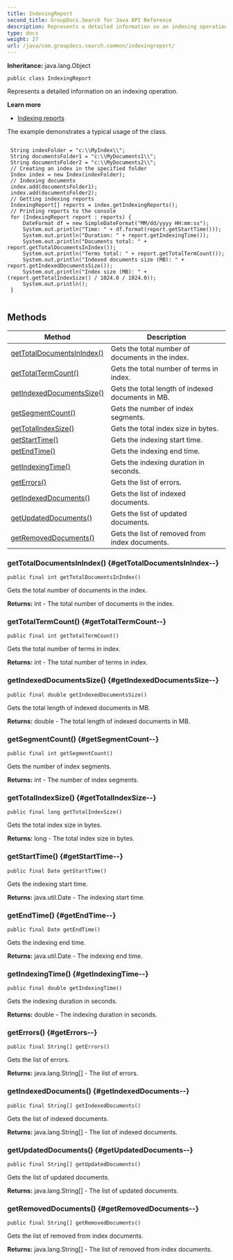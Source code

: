 ```yaml
---
title: IndexingReport
second_title: GroupDocs.Search for Java API Reference
description: Represents a detailed information on an indexing operation.
type: docs
weight: 27
url: /java/com.groupdocs.search.common/indexingreport/
---
```

**Inheritance:**
java.lang.Object
```
public class IndexingReport
```

Represents a detailed information on an indexing operation.

**Learn more**

 *  [Indexing reports][]

The example demonstrates a typical usage of the class.

```

 String indexFolder = "c:\\MyIndex\\";
 String documentsFolder1 = "c:\\MyDocuments1\\";
 String documentsFolder2 = "c:\\MyDocuments2\\";
 // Creating an index in the specified folder
 Index index = new Index(indexFolder);
 // Indexing documents
 index.add(documentsFolder1);
 index.add(documentsFolder2);
 // Getting indexing reports
 IndexingReport[] reports = index.getIndexingReports();
 // Printing reports to the console
 for (IndexingReport report : reports) {
     DateFormat df = new SimpleDateFormat("MM/dd/yyyy HH:mm:ss");
     System.out.println("Time: " + df.format(report.getStartTime()));
     System.out.println("Duration: " + report.getIndexingTime());
     System.out.println("Documents total: " + report.getTotalDocumentsInIndex());
     System.out.println("Terms total: " + report.getTotalTermCount());
     System.out.println("Indexed documents size (MB): " + report.getIndexedDocumentsSize());
     System.out.println("Index size (MB): " + (report.getTotalIndexSize() / 1024.0 / 1024.0));
     System.out.println();
 }
 
```


[Indexing reports]: https://docs.groupdocs.com/display/searchjava/Indexing+reports
## Methods

| Method | Description |
| --- | --- |
| [getTotalDocumentsInIndex()](#getTotalDocumentsInIndex--) | Gets the total number of documents in the index. |
| [getTotalTermCount()](#getTotalTermCount--) | Gets the total number of terms in index. |
| [getIndexedDocumentsSize()](#getIndexedDocumentsSize--) | Gets the total length of indexed documents in MB. |
| [getSegmentCount()](#getSegmentCount--) | Gets the number of index segments. |
| [getTotalIndexSize()](#getTotalIndexSize--) | Gets the total index size in bytes. |
| [getStartTime()](#getStartTime--) | Gets the indexing start time. |
| [getEndTime()](#getEndTime--) | Gets the indexing end time. |
| [getIndexingTime()](#getIndexingTime--) | Gets the indexing duration in seconds. |
| [getErrors()](#getErrors--) | Gets the list of errors. |
| [getIndexedDocuments()](#getIndexedDocuments--) | Gets the list of indexed documents. |
| [getUpdatedDocuments()](#getUpdatedDocuments--) | Gets the list of updated documents. |
| [getRemovedDocuments()](#getRemovedDocuments--) | Gets the list of removed from index documents. |
### getTotalDocumentsInIndex() {#getTotalDocumentsInIndex--}
```
public final int getTotalDocumentsInIndex()
```


Gets the total number of documents in the index.

**Returns:**
int - The total number of documents in the index.
### getTotalTermCount() {#getTotalTermCount--}
```
public final int getTotalTermCount()
```


Gets the total number of terms in index.

**Returns:**
int - The total number of terms in index.
### getIndexedDocumentsSize() {#getIndexedDocumentsSize--}
```
public final double getIndexedDocumentsSize()
```


Gets the total length of indexed documents in MB.

**Returns:**
double - The total length of indexed documents in MB.
### getSegmentCount() {#getSegmentCount--}
```
public final int getSegmentCount()
```


Gets the number of index segments.

**Returns:**
int - The number of index segments.
### getTotalIndexSize() {#getTotalIndexSize--}
```
public final long getTotalIndexSize()
```


Gets the total index size in bytes.

**Returns:**
long - The total index size in bytes.
### getStartTime() {#getStartTime--}
```
public final Date getStartTime()
```


Gets the indexing start time.

**Returns:**
java.util.Date - The indexing start time.
### getEndTime() {#getEndTime--}
```
public final Date getEndTime()
```


Gets the indexing end time.

**Returns:**
java.util.Date - The indexing end time.
### getIndexingTime() {#getIndexingTime--}
```
public final double getIndexingTime()
```


Gets the indexing duration in seconds.

**Returns:**
double - The indexing duration in seconds.
### getErrors() {#getErrors--}
```
public final String[] getErrors()
```


Gets the list of errors.

**Returns:**
java.lang.String[] - The list of errors.
### getIndexedDocuments() {#getIndexedDocuments--}
```
public final String[] getIndexedDocuments()
```


Gets the list of indexed documents.

**Returns:**
java.lang.String[] - The list of indexed documents.
### getUpdatedDocuments() {#getUpdatedDocuments--}
```
public final String[] getUpdatedDocuments()
```


Gets the list of updated documents.

**Returns:**
java.lang.String[] - The list of updated documents.
### getRemovedDocuments() {#getRemovedDocuments--}
```
public final String[] getRemovedDocuments()
```


Gets the list of removed from index documents.

**Returns:**
java.lang.String[] - The list of removed from index documents.
